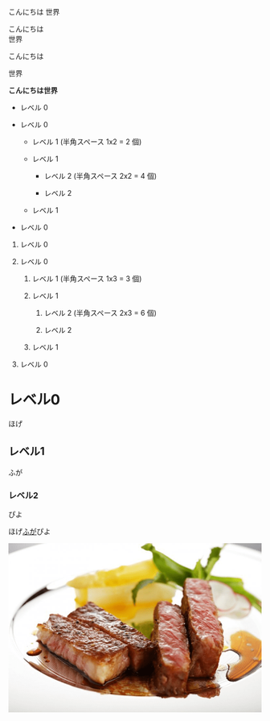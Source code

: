 こんにちは
世界

こんにちは  
世界

こんにちは

世界

**こんにちは世界**

- レベル 0

- レベル 0

  - レベル 1 (半角スペース 1x2 = 2 個)

  - レベル 1

    - レベル 2 (半角スペース 2x2 = 4 個)

    - レベル 2

  - レベル 1

- レベル 0

1. レベル 0

1. レベル 0

   1. レベル 1 (半角スペース 1x3 = 3 個)

   1. レベル 1

      1. レベル 2 (半角スペース 2x3 = 6 個)

      1. レベル 2

   1. レベル 1

1. レベル 0

# レベル0



ほげ



## レベル1



ふが



### レベル2



ぴよ

ほげ[ふが](https://github.com/)ぴよ

![ほげ](hoge.png)